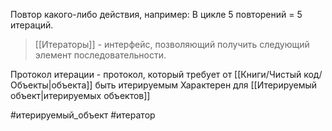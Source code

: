 Повтор какого-либо действия, например:
В цикле 5 повторений = 5 итераций.

> [[Итераторы]] - интерфейс, позволяющий получить следующий элемент последовательности.


Протокол итерации - протокол, который требует от [[Книги/Чистый код/Объекты|объекта]] быть итерируемым 
Характерен для [[Итерируемый объект|итерируемых объектов]] 


#итерируемый_объект #итератор 